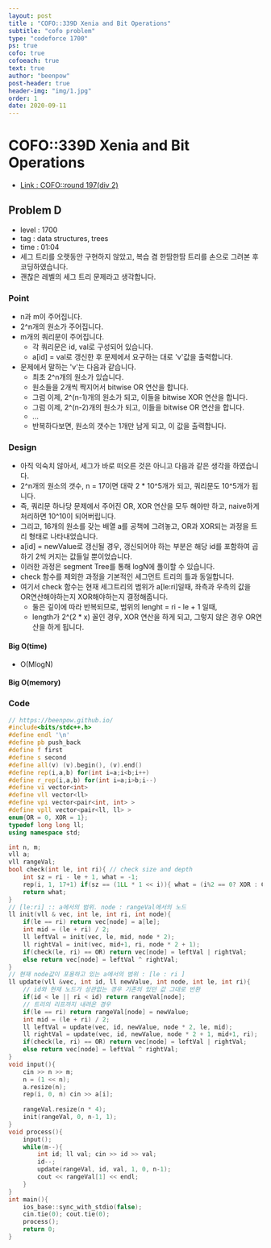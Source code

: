```yaml
---
layout: post
title : "COFO::339D Xenia and Bit Operations"
subtitle: "cofo problem"
type: "codeforce 1700"
ps: true
cofo: true
cofoeach: true
text: true
author: "beenpow"
post-header: true
header-img: "img/1.jpg"
order: 1
date: 2020-09-11
---
```

# COFO::339D Xenia and Bit Operations
- [Link : COFO::round 197(div 2)](https://codeforces.com/problemset/problem/339/D)

## Problem D

- level : 1700
- tag : data structures, trees
- time : 01:04
- 세그 트리를 오랫동안 구현하지 않았고, 복습 겸 한땀한땀 트리를 손으로 그려본 후 코딩하였습니다.
- 괜찮은 레벨의 세그 트리 문제라고 생각합니다.

### Point
- n과 m이 주어집니다.
- 2^n개의 원소가 주어집니다.
- m개의 쿼리문이 주어집니다.
  - 각 쿼리문은 id, val로 구성되어 있습니다.
  - a[id] = val로 갱신한 후 문제에서 요구하는 대로 'v'값을 출력합니다.
- 문제에서 말하는 'v'는 다음과 같습니다.
  - 최초 2^n개의 원소가 있습니다.
  - 원소들을 2개씩 짝지어서 bitwise OR 연산을 합니다.
  - 그럼 이제, 2^(n-1)개의 원소가 되고, 이들을 bitwise XOR 연산을 합니다.
  - 그럼 이제, 2^(n-2)개의 원소가 되고, 이들을 bitwise OR 연산을 합니다.
  - ...
  - 반복하다보면, 원소의 갯수는 1개만 남게 되고, 이 값을 출력합니다.

### Design
- 아직 익숙치 않아서, 세그가 바로 떠오른 것은 아니고 다음과 같은 생각을 하였습니다.
- 2^n개의 원소의 갯수, n = 17이면 대략 2 * 10^5개가 되고, 쿼리문도 10^5개가 됩니다.
- 즉, 쿼리문 하나당 문제에서 주어진 OR, XOR 연산을 모두 해야만 하고, naive하게 처리하면 10^10이 되어버립니다.
- 그리고, 16개의 원소를 갖는 배열 a를 공책에 그려놓고, OR과 XOR되는 과정을 트리 형태로 나타내었습니다.
- a[id] = newValue로 갱신될 경우, 갱신되어야 하는 부분은 해당 id를 포함하여 곱하기 2씩 커지는 값들일 뿐이었습니다.
- 이러한 과정은 segment Tree를 통해 logN에 풀이할 수 있습니다.
- check 함수를 제외한 과정을 기본적인 세그먼트 트리의 틀과 동일합니다.
- 여기서 check 함수는 현재 세그트리의 범위가 a[le:ri]일때, 좌측과 우측의 값을 OR연산해야하는지 XOR해야하는지 결정해줍니다.
  - 둘은 깊이에 따라 반복되므로, 범위의 lenght = ri - le + 1 일때,
  - length가 2^(2 * x) 꼴인 경우, XOR 연산을 하게 되고, 그렇지 않은 경우 OR연산을 하게 됩니다.

#### Big O(time)
- O(MlogN)

#### Big O(memory)

### Code

```cpp
// https://beenpow.github.io/
#include<bits/stdc++.h>
#define endl '\n'
#define pb push_back
#define f first
#define s second
#define all(v) (v).begin(), (v).end()
#define rep(i,a,b) for(int i=a;i<b;i++)
#define r_rep(i,a,b) for(int i=a;i>b;i--)
#define vi vector<int>
#define vll vector<ll>
#define vpi vector<pair<int, int> >
#define vpll vector<pair<ll, ll> >
enum{OR = 0, XOR = 1};
typedef long long ll;
using namespace std;

int n, m;
vll a;
vll rangeVal;
bool check(int le, int ri){ // check size and depth
    int sz = ri - le + 1, what = -1;
    rep(i, 1, 17+1) if(sz == (1LL * 1 << i)){ what = (i%2 == 0? XOR : OR); break; }
    return what;
}
// [le:ri] :: a에서의 범위. node : rangeVal에서의 노드
ll init(vll & vec, int le, int ri, int node){
    if(le == ri) return vec[node] = a[le];
    int mid = (le + ri) / 2;
    ll leftVal = init(vec, le, mid, node * 2);
    ll rightVal = init(vec, mid+1, ri, node * 2 + 1);
    if(check(le, ri) == OR) return vec[node] = leftVal | rightVal;
    else return vec[node] = leftVal ^ rightVal;
}
// 현재 node값이 포용하고 있는 a에서의 범위 : [le : ri ]
ll update(vll &vec, int id, ll newValue, int node, int le, int ri){
    // id와 현재 노드가 상관없는 경우 기존의 있던 값 그대로 반환
    if(id < le || ri < id) return rangeVal[node];
    // 트리의 리프까지 내려온 경우
    if(le == ri) return rangeVal[node] = newValue;
    int mid = (le + ri) / 2;
    ll leftVal = update(vec, id, newValue, node * 2, le, mid);
    ll rightVal = update(vec, id, newValue, node * 2 + 1, mid+1, ri);
    if(check(le, ri) == OR) return vec[node] = leftVal | rightVal;
    else return vec[node] = leftVal ^ rightVal;
}
void input(){
    cin >> n >> m;
    n = (1 << n);
    a.resize(n);
    rep(i, 0, n) cin >> a[i];
    
    rangeVal.resize(n * 4);
    init(rangeVal, 0, n-1, 1);
}
void process(){
    input();
    while(m--){
        int id; ll val; cin >> id >> val;
        id--;
        update(rangeVal, id, val, 1, 0, n-1);
        cout << rangeVal[1] << endl;
    }
}
int main(){
    ios_base::sync_with_stdio(false);
    cin.tie(0); cout.tie(0);
    process();
    return 0;
}
```
